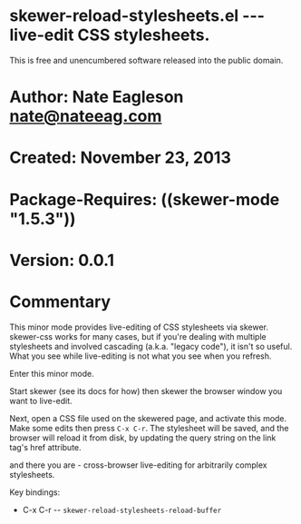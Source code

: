 # skewer-reload-stylesheets.el --- live-edit CSS stylesheets.

This is free and unencumbered software released into the public domain.

# Author: Nate Eagleson <nate@nateeag.com>
# Created: November 23, 2013
# Package-Requires: ((skewer-mode "1.5.3"))
# Version: 0.0.1

# Commentary

This minor mode provides live-editing of CSS stylesheets via skewer.
skewer-css works for many cases, but if you're dealing with multiple
stylesheets and involved cascading (a.k.a. "legacy code"), it isn't so
useful. What you see while live-editing is not what you see when you
refresh.

Enter this minor mode.

Start skewer (see its docs for how) then skewer the browser window you want
to live-edit.

Next, open a CSS file used on the skewered page, and activate this mode.
Make some edits then press `C-x C-r`. The stylesheet will be saved, and the
browser will reload it from disk, by updating the query string on the link
tag's href attribute.

and there you are - cross-browser live-editing for arbitrarily complex
stylesheets.

Key bindings:

* C-x C-r -- `skewer-reload-stylesheets-reload-buffer`



